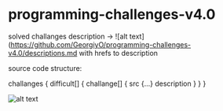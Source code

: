 # programming-challenges-v4.0

solved challanges description -> ![alt text](https://github.com/GeorgiyO/programming-challenges-v4.0/descriptions.md with hrefs to description

source code structure:

challanges {
  difficult[] {
    challange[] {
      src {...}
      description
    }
  }
}

![alt text](https://i.imgur.com/frF3nX9.jpg)
